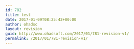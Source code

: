 ```yaml
---
id: 782
title: test
date: 2017-01-09T08:25:42+00:00
author: ohadsc
layout: revision
guid: http://www.ohadsoft.com/2017/01/781-revision-v1/
permalink: /2017/01/781-revision-v1/
---
```

